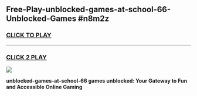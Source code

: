 
## Free-Play-unblocked-games-at-school-66-Unblocked-Games #n8m2z
<h3>
<a href="https://news.freeplayer.one?title=unblocked-games-at-school-66&ref=8M">CLICK TO PLAY</a></h3>
<hr>

<h3>
<a href="https://news.freeplayer.one?title=unblocked-games-at-school-66&ref=8M">CLICK 2 PLAY</a>
  
</h3>

<a href="https://news.freeplayer.one?title=unblocked-games-at-school-66&ref=8M"><img src="https://clearcache.store/games.png"></a>


**unblocked-games-at-school-66 games unblocked: Your Gateway to Fun and Accessible Online Gaming**
